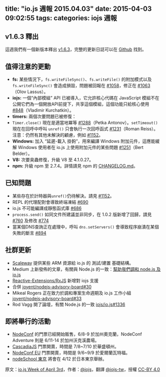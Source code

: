 title: "io.js 週報 2015.04.03"
date: 2015-04-03 09:02:55
tags:
categories: iojs 週報
---
## v1.6.3 釋出
這週我們有一個新版本釋出 [v1.6.3](https://iojs.org/dist/v1.6.3/)，完整的更新日誌可以在 [Github](https://github.com/iojs/io.js/blob/v1.x/CHANGELOG.md) 找到。

## 值得注意的更動

* **fs:** 某些情況下，`fs.writeFileSync()`、`fs.writeFile()` 的附加模式以及 `fs.writeFileSync()` 會造成損毀，問題被回報在 [#1058](https://github.com/iojs/io.js/issues/1058)，修正在 [#1063](https://github.com/iojs/io.js/pull/1063)（Olov Lassus）。
* **iojs:** 一個“內部模組” API 已被導入，它允許核心代碼在 JavaScript 模組不在公開它們為一個開放API前提下，共享這個模組，這個功能只給核心使用 [#848](https://github.com/iojs/io.js/pull/848)（Vladimir Kurchatkin）。
* **timers:** 兩個次要問題已被修復：
* `Timer.close()` 現在是適當地冪等 [#1288](https://github.com/iojs/io.js/issues/1288)（Petka Antonov）。`setTimeout()` 現在在回呼中呼叫 `unref()` 只會執行一次回呼函式 [#1231](https://github.com/iojs/io.js/pull/1231)（Roman Reiss）。注意：仍然有其他未解決的顧慮，例如 [#1152](https://github.com/iojs/io.js/pull/1152)。
* **Windows:** 加入 “延遲-載入 掛鉤”，用來編譯 Windows 附加元件，這應能緩解 Windows 使用者在 io.js 上使用附加元件的某些問題 [#1251](https://github.com/iojs/io.js/pull/1251)（Bert Belder）。
* **V8:** 次要臭蟲修復，升級 V8 至 4.1.0.27。
* **npm:** 升級 npm 至 2.7.4。詳情請見 npm 的 [CHANGELOG.md](https://github.com/npm/npm/blob/master/CHANGELOG.md#v274-2015-03-20)。

## 已知問題

* 某些存在於計時器與`unref()`仍待解決。請見 [#1152](https://github.com/iojs/io.js/pull/1152)。
* REPL 的代理配對會導致終端凍結 [#690](https://github.com/iojs/io.js/issues/690)
* io.js 不可能編譯成靜態函式庫 [#686](https://github.com/iojs/io.js/issues/686)
* `process.send()` 如同文件所建議並非同步，在 1.0.2 版新增了回歸，請見 [#760](https://github.com/iojs/io.js/issues/760) 及修改 [#774](https://github.com/iojs/io.js/issues/774)
* 當某個DNS查詢正在處理中，呼叫 `dns.setServers()` 會導致程序崩潰在某個失敗的斷言 [#894](https://github.com/iojs/io.js/issues/894)

## 社群更新

* [Scaleway](https://www.scaleway.com/) 提供某些 ARM 資源給 io.js 的 測試/建置 基礎結構。
* Medium 上新發佈的文章，有關與 Node.js 的一致：[幫助我們調和 node.js 及 io.js](https://medium.com/node-js-javascript/help-us-reconcile-node-js-and-io-js-c060a9ec1bd4)
* [Reactive-Extensions/RxJS](https://travis-ci.org/Reactive-Extensions/RxJS/builds/56671837) 新增對 iojs 支援
* 合併 [joyent/nodejs-advisory-board#30](https://github.com/joyent/nodejs-advisory-board/pull/30)
* Mikeal Rogers 正在致力於調和專案生命週期及 io.js 工作小組 [joyent/nodejs-advisory-board#33](https://github.com/joyent/nodejs-advisory-board/pull/33)
* Rod Vagg 開了論壇，有關 Node.js 的一致 [iojs/io.js#1336](https://github.com/iojs/io.js/issues/1336)

## 即將舉行的活動

* [NodeConf](http://nodeconf.com/) 的門票已經開始販售，6/8-9 於加州奧克蘭，NodeConf Adventure 則是 6/11-14 於加州沃克溪農場。
* [CascadiaJS](http://2015.cascadiajs.com/) 門票開賣，時間是 7/8~7/10 於華盛頓州。
* [NodeConf EU](http://nodeconf.eu/) 門票開賣，時間是 9/6~9/9 於愛爾蘭瓦特福。
* [nodeSchool 東京](http://nodejs.connpass.com/event/13182/) 將會在 4/12 於日本東京舉辦。

原文：[io.js Week of April 3rd](https://medium.com/node-js-javascript/io-js-week-of-april-3rd-a4e1fe0c38c1)，作者：[@iojs](https://medium.com/@iojs)，翻譯 [@iojs-tw](https://github.com/iojs/iojs-tw)，授權 [CC-BY 4.0](https://creativecommons.org/licenses/by/4.0/deed.zh_TW)
